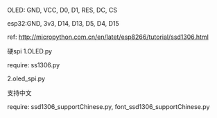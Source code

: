 OLED: GND, VCC, D0, D1, RES, DC, CS

esp32:GND, 3v3, D14, D13, D5, D4, D15

ref: http://micropython.com.cn/en/latet/esp8266/tutorial/ssd1306.html 

硬spi
1.OLED.py

require: ss1306.py

2.oled_spi.py

支持中文

require: ssd1306_supportChinese.py, font_ssd1306_supportChinese.py

